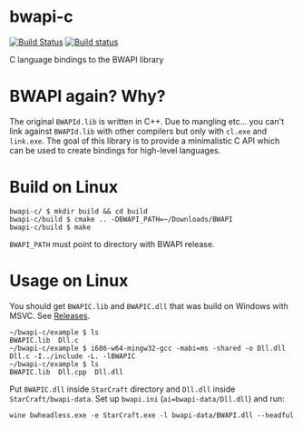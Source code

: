 bwapi-c
=======

[![Build Status](https://travis-ci.org/RnDome/bwapi-c.svg?branch=master)](https://travis-ci.org/RnDome/bwapi-c/branches) [![Build status](https://ci.appveyor.com/api/projects/status/3l3mngo6cf33hdrw/branch/master?svg=true)](https://ci.appveyor.com/project/kpp/bwapi-c/branch/master)

C language bindings to the BWAPI library 

# BWAPI again? Why?

The original `BWAPId.lib` is written in C++. Due to mangling etc... you can't link against `BWAPId.lib` with other compilers but only with `cl.exe` and `link.exe`. The goal of this library is to provide a minimalistic C API which can be used to create bindings for high-level languages.

# Build on Linux

```
bwapi-c/ $ mkdir build && cd build
bwapi-c/build $ cmake .. -DBWAPI_PATH=~/Downloads/BWAPI
bwapi-c/build $ make
```

`BWAPI_PATH` must point to directory with BWAPI release.

# Usage on Linux
You should get `BWAPIC.lib` and `BWAPIC.dll` that was build on Windows with MSVC. See [Releases](https://github.com/RnDome/bwapi-c/releases).

```
~/bwapi-c/example $ ls
BWAPIC.lib  Dll.c
~/bwapi-c/example $ i686-w64-mingw32-gcc -mabi=ms -shared -o Dll.dll Dll.c -I../include -L. -lBWAPIC
~/bwapi-c/example $ ls
BWAPIC.lib  Dll.cpp  Dll.dll
```

Put `BWAPIC.dll` inside `StarCraft` directory and `Dll.dll` inside `StarCraft/bwapi-data`.
Set up `bwapi.ini` (`ai=bwapi-data/Dll.dll`) and run:
```
wine bwheadless.exe -e StarCraft.exe -l bwapi-data/BWAPI.dll --headful
```

